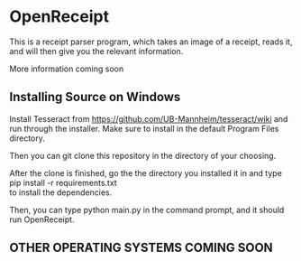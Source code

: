 # OpenReceipt

This is a receipt parser program, which takes an image of a receipt, reads it, and will then give you the relevant information.

More information coming soon

Installing Source on Windows
----------------------------
Install Tesseract from https://github.com/UB-Mannheim/tesseract/wiki and run through the installer.
Make sure to install in the default Program Files directory.

Then you can git clone this repository in the directory of your choosing.

After the clone is finished, go the the directory you installed it in and type  
pip install -r requirements.txt  
to install the dependencies.

Then, you can type python main.py in the command prompt, and it should run OpenReceipt.

OTHER OPERATING SYSTEMS COMING SOON
----------------------------

